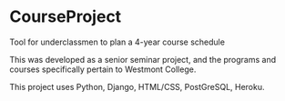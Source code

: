 # CourseProject
Tool for underclassmen to plan a 4-year course schedule

This was developed as a senior seminar project, and the programs and courses specifically pertain to Westmont College. 

This project uses Python, Django, HTML/CSS, PostGreSQL, Heroku. 
